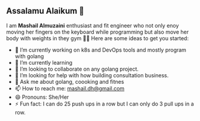 ## Assalamu Alaikum 👋

I am **Mashail Almuzaini** enthusiast and fit engineer who not only enoy moving her fingers on the keyboard while programming but also move her body with weights in they gym 🏋🏼
Here are some ideas to get you started:

- 🔭 I’m currently working on k8s and DevOps tools and mostly program with golang
- 🌱 I’m currently learning 
- 👯 I’m looking to collaborate on any golang project.
- 🤔 I’m looking for help with how building consultation business.
- 💬 Ask me about golang, coooking and fitnes
- 📫 How to reach me: mashail.dh@gmail.com
- 😄 Pronouns: She/Her
- ⚡ Fun fact: I can do 25 push ups in a row but I can only do 3 pull ups in a row.

